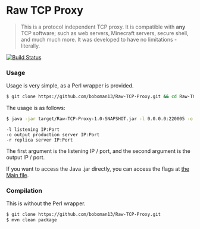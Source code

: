 Raw TCP Proxy
=====

> This is a protocol independent TCP proxy. It is compatible with **any** TCP software; such as web servers, Minecraft servers, secure shell, and much much more. It was developed to have no limitations - literally.

[![Build Status](https://travis-ci.org/brendanashworth/Raw-TCP-Proxy.png?branch=master)](https://travis-ci.org/brendanashworth/Raw-TCP-Proxy)

### Usage
Usage is very simple, as a Perl wrapper is provided.
```bash
$ git clone https://github.com/boboman13/Raw-TCP-Proxy.git && cd Raw-TCP-Proxy
```

The usage is as follows:
```bash
$ java -jar target/Raw-TCP-Proxy-1.0-SNAPSHOT.jar -l 0.0.0.0:220005 -o 127.0.0.1:22000 -r 138.15.170.34:22001
```

```
-l listening IP:Port
-o output production server IP:Port
-r replica server IP:Port
```

The first argument is the listening IP / port, and the second argument is the output IP / port.

If you want to access the Java .jar directly, you can access the flags at [the Main file](./src/main/java/net/boboman13/raw_tcp_proxy/main/Main.java).

### Compilation
This is without the Perl wrapper.
```bash
$ git clone https://github.com/boboman13/Raw-TCP-Proxy.git
$ mvn clean package
```

